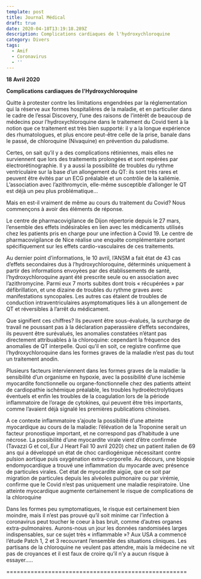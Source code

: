 ```yaml
---
template: post
title: Journal Médical
draft: true
date: 2020-04-18T13:19:18.289Z
description: Complications cardiaques de l'hydroxychloroquine
category: Divers
tags:
  - Amif
  - Coronavirus
  - ''
---
```

**18 Avril 2020**

**Complications cardiaques de l'Hydroxychloroquine**

 Quitte à protester contre les limitations engendrées par la réglementation qui la réserve aux formes hospitalières de la maladie, et en particulier dans le cadre de l’essai Discovery, l’une des raisons de l’intérêt  de beaucoup de médecins pour l’hydroxychloroquine dans le traitement du Covid tient à la notion que ce traitement est très bien supporté: il y a la longue expérience des rhumatologues, et plus encore peut-être celle de la prise, banale dans le passé, de chloroquine (Nivaquine) en prévention du paludisme.

Certes, on sait qu’il y a des complications rétiniennes, mais elles ne surviennent que lors des traitements prolongées et sont repérées par électrorétinographie. Il y a aussi la possibilité de troubles du rythme ventriculaire sur la base d’un allongement du QT: ils sont très rares et peuvent être évités par un ECG préalable et un contrôle de la kaliémie. L’association avec l’azithromycin, elle-même susceptible  d’allonger le QT est déjà un peu plus problématique…

Mais en est-il vraiment de même au cours du traitement du Covid? Nous commençons à avoir des éléments de réponse. 

Le centre de pharmacovigilance de Dijon répertorie depuis le 27 mars, l’ensemble des effets indésirables en lien avec les médicaments utilisés chez les patients pris en charge pour une infection à Covid 19. Le centre de pharmacovigilance de Nice réalise une enquête complémentaire portant spécifiquement sur les effets cardio-vasculaires de ces traitements. 

Au dernier point d’informations, le 10 avril, l’ANSM a fait état de 43 cas d’effets secondaires dus à l’hydroxychloroquine, déterminés uniquement à partir des informations envoyées par des établissements de santé, l’hydroxychloroquine ayant été prescrite seule ou en association avec l’azithromycine. Parmi eux 7 morts subites dont trois « récupérées » par défibrillation, et une dizaine de troubles du rythme graves avec manifestations syncopales. Les autres cas étaient de troubles de conduction intraventriculaires asymptomatiques liés à un allongement de QT et réversibles à l’arrêt du médicament.

 Que signifient ces chiffres? Ils peuvent être sous-évalués, la surcharge de travail ne poussant pas à la déclaration paperassière d’effets secondaires, ils peuvent être surévalués, les anomalies constatées n’étant pas directement attribuables à la chloroquine: cependant la fréquence des anomalies de QT interpelle. Quoi qu’il en soit, ce registre confirme que l’hydroxychloroquine dans les formes graves de la maladie n’est pas du tout un traitement anodin.

Plusieurs facteurs interviennent dans les formes graves de la maladie: la sensibilité d’un organisme en hypoxie, avec la possibilité d’une ischémie myocardite fonctionnelle ou organe-fonctionnelle chez des patients atteint de cardiopathie ischémique préalable, les troubles hydroélectrolytiques éventuels et enfin les troubles de la coagulation lors de la période inflammatoire de l’orage de cytokines, qui peuvent être très importants, comme l’avaient déjà signalé les premières publications chinoises.

A ce contexte inflammatoire s’ajoute la possibilité d’une atteinte myocardique au cours de la maladie: l’élévation de la Troponine serait un facteur pronostique important, et ne correspond pas d’habitude à une nécrose.  La possibilité d’une myocardite virale vient d’être confirmée (Tavazzi G et col,.Eur J Heart Fail 10 avril 2020) chez un patient italien de 69 ans qui a développé un état de choc cardiogénique nécessitant contre pulsion aortique puis oxygénation extra-corporelle. Au décours, une biopsie endomyocardique a trouvé une inflammation du myocarde avec présence de particules virales. Cet état de myocardite aigüe, que ce soit par migration de particules depuis les alvéoles pulmonaire ou par virémie,  confirme que le Covid n’est pas uniquement une maladie respiratoire. Une atteinte myocardique augmente certainement le risque de complications de la chloroquine

Dans les formes peu symptomatiques, le risque est  certainement bien moindre, mais il n’est pas prouvé qu’il soit minime car l’infection à coronavirus  peut toucher  le coeur à bas bruit, comme d’autres organes extra-pulmonaires. Aurons-nous un jour les données randomisées larges indispensables, sur ce sujet très « inflammable »? Aux USA a commencé l’étude Patch 1, 2 et 3 recouvrant l’ensemble des situations cliniques. Les partisans de la chloroquine ne veulent pas attendre, mais la médecine ne vit pas de croyances et il est faux de croire qu’il n’y a aucun risque à essayer…..

\====================================================
